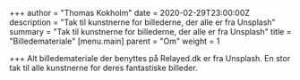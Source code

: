 +++
author = "Thomas Kokholm"
date = 2020-02-29T23:00:00Z
description = "Tak til kunstnerne for billederne, der alle er fra Unsplash"
summary = "Tak til kunstnerne for billederne, der alle er fra Unsplash"
title = "Billedemateriale"
[menu.main]
parent = "Om"
weight = 1

+++
Alt billedemateriale der benyttes på Relayed.dk er fra Unsplash. En stor tak til alle kunstnerne for deres fantastiske billeder.